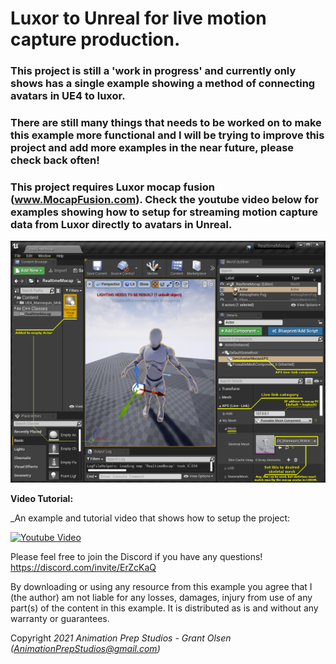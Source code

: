 # Luxor to Unreal for live motion capture production. 
### This project is still a 'work in progress' and currently only shows has a single example showing a method of connecting avatars in UE4 to luxor.
### There are still many things that needs to be worked on to make this example more functional and I will be trying to improve this project and add more examples in the near future, please check back often!
### This project requires Luxor mocap fusion (www.MocapFusion.com). Check the youtube video below for examples showing how to setup for streaming motion capture data from Luxor directly to avatars in Unreal.

<p align="center">
  <a href="https://github.com/guiglass/LUXOR/blob/gh-pages/img/live-link.png">
     <img src="https://github.com/guiglass/LUXOR/blob/gh-pages/img/live-link.png">
  </a>
</p>

**Video Tutorial:**

_An example and tutorial video that shows how to setup the project:

[![Youtube Video](https://img.youtube.com/vi/UThTNAHZfh4/0.jpg)](https://www.youtube.com/watch?v=UThTNAHZfh4)

Please feel free to join the Discord if you have any questions!
https://discord.com/invite/ErZcKaQ

By downloading or using any resource from this example you agree that I (the author) am not liable for any losses, damages, injury from use of any part(s) of the content in this example. It is distributed as is and without any warranty or guarantees.

Copyright *2021 Animation Prep Studios - Grant Olsen (AnimationPrepStudios@gmail.com)*
